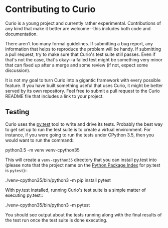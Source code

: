 Contributing to Curio
=====================

Curio is a young project and currently rather experimental.
Contributions of any kind that make it better are welcome--this
includes both code and documentation.

There aren't too many formal guidelines.  If submitting a bug report,
any information that helps to reproduce the problem will be handy.  If
submitting a pull request, try to make sure that Curio's test suite
still passes. Even if that's not the case, that's okay--a failed test
might be something very minor that can fixed up after a merge and some
review (if not, expect some discussion).

It is not my goal to turn Curio into a gigantic framework with every
possible feature.  If you have built something useful that uses Curio,
it might be better served by its own repository.  Feel free to submit
a pull request to the Curio README file that includes a link to your
project.


Testing
-------

Curio uses the [py.test](http://pytest.org) tool to write and drive
its tests. Probably the best way to get set up to run the test suite
is to create a virtual environment. For instance, if you were going
to run the tests under CPython 3.5, then you would want to run the
command::

  python3.5 -m venv venv-cpython35

This will create a `venv-cpython35` directory that you can install
py.test into (please note that the project name on the
[Python Package Index](https://pypi.io) for py.test is `pytest`)::

  ./venv-cpython35/bin/python3 -m pip install pytest

With py.test installed, running Curio's test suite is a simple matter
of executing py.test::

  ./venv-cpython35/bin/python3 -m pytest

You should see output about the tests running along with the final
results of the test run once the test suite is done executing.
